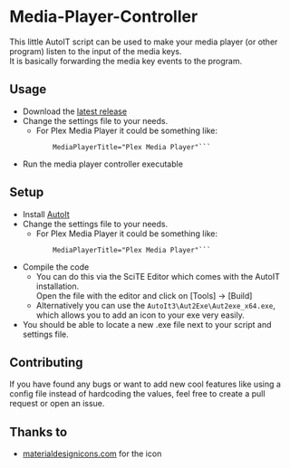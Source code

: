 # Media-Player-Controller

This little AutoIT script can be used to make your media player (or other program) listen to the input of the media keys.  
It is basically forwarding the media key events to the program.

## Usage

- Download the [latest release](https://github.com/codewing/Media-Player-Controller/releases/latest)
- Change the settings file to your needs.
  - For Plex Media Player it could be something like:   
    ``` MediaPlayerLocation="C:\Program Files (x86)\Plex Media Player\PlexMediaPlayer.exe" 
		MediaPlayerTitle="Plex Media Player"```
- Run the media player controller executable

## Setup

- Install [AutoIt](https://www.autoitscript.com/site/autoit/downloads/)
- Change the settings file to your needs.
  - For Plex Media Player it could be something like:   
    ``` MediaPlayerLocation="C:\Program Files (x86)\Plex Media Player\PlexMediaPlayer.exe" 
		MediaPlayerTitle="Plex Media Player"```   
- Compile the code
  - You can do this via the SciTE Editor which comes with the AutoIT installation.  
  Open the file with the editor and click on [Tools] -> [Build]  
  - Alternatively you can use the ``` AutoIt3\Aut2Exe\Aut2exe_x64.exe ```,  which allows you to add an icon to your exe very easily.
- You should be able to locate a new .exe file next to your script and settings file.

## Contributing

If you have found any bugs or want to add new cool features like using a config file instead of hardcoding the values, feel free to create a pull request or open an issue.

## Thanks to
- [materialdesignicons.com](https://materialdesignicons.com/) for the icon
